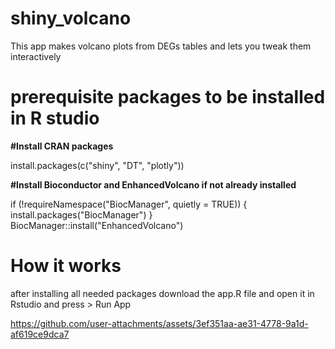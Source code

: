 # shiny_volcano
This app makes volcano plots from DEGs tables and lets you tweak them interactively

# prerequisite packages to be installed in R studio

**#Install CRAN packages**

install.packages(c("shiny", "DT", "plotly"))

**#Install Bioconductor and EnhancedVolcano if not already installed**

if (!requireNamespace("BiocManager", quietly = TRUE)) {
  install.packages("BiocManager")
}
BiocManager::install("EnhancedVolcano")


# How it works

after installing all needed packages download the app.R file and open it in Rstudio and press > Run App

https://github.com/user-attachments/assets/3ef351aa-ae31-4778-9a1d-af619ce9dca7



